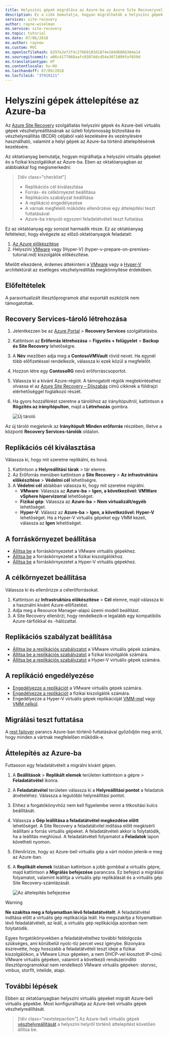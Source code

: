 ```yaml
---
title: Helyszíni gépek migrálása az Azure-ba az Azure Site Recoveryvel | Microsoft Docs
description: Ez a cikk bemutatja, hogyan migrálhatók a helyszíni gépek az Azure-ba az Azure Site Recovery használatával.
services: site-recovery
author: rayne-wiselman
ms.service: site-recovery
ms.topic: tutorial
ms.date: 07/06/2018
ms.author: raynew
ms.custom: MVC
ms.openlocfilehash: b297e2ef2f4c276b9183d1874e104d686b304a14
ms.sourcegitcommit: a06c4177068aafc8387ddcd54e3071099faf659d
ms.translationtype: HT
ms.contentlocale: hu-HU
ms.lasthandoff: 07/09/2018
ms.locfileid: "37919121"
---
```

# <a name="migrate-on-premises-machines-to-azure"></a>Helyszíni gépek áttelepítése az Azure-ba

Az [Azure Site Recovery](site-recovery-overview.md) szolgáltatás helyszíni gépek és Azure-beli virtuális gépek vészhelyreállításának az üzleti folytonosság biztosítása és vészhelyreállítás (BCDR) céljából való kezelésére és vezénylésére használható, valamint a helyi gépek az Azure-ba történő áttelepítésének kezelésére.


Az oktatóanyag bemutatja, hogyan migrálhatja a helyszíni virtuális gépeket és a fizikai kiszolgálókat az Azure-ba. Eben az oktatóanyagban az alábbiakkal fog megismerkedni:

> [!div class="checklist"]
> * Replikációs cél kiválasztása
> * Forrás- és célkörnyezet beállítása
> * Replikációs szabályzat beállítása
> * A replikáció engedélyezése
> * A várnak megfelelő működés ellenőrzése egy áttelepítési teszt futtatásával
> * Azure-ba irányuló egyszeri feladatátvételi teszt futtatása

Ez az oktatóanyag egy sorozat harmadik része. Ez az oktatóanyag feltételezi, hogy elvégezte az előző oktatóanyagok feladatait:

1. [Az Azure előkészítése](tutorial-prepare-azure.md)
2. Helyszíni [VMware](vmware-azure-tutorial-prepare-on-premises.md) vagy [Hyper-V] (hyper-v-prepare-on-premises-tutorial.md) kiszolgálók előkészítése.

Mielőtt elkezdené, érdemes áttekinteni a [VMware](vmware-azure-architecture.md) vagy a [Hyper-V](hyper-v-azure-architecture.md) architektúrát az esetleges vészhelyreállítás megkönnyítése érdekében.


## <a name="prerequisites"></a>Előfeltételek

A paravirtualizált illesztőprogramok által exportált eszközök nem támogatottak.


## <a name="create-a-recovery-services-vault"></a>Recovery Services-tároló létrehozása

1. Jelentkezzen be az [Azure Portal](https://portal.azure.com) > **Recovery Services** szolgáltatásba.
2. Kattintson az **Erőforrás létrehozása** > **Figyelés + felügyelet** > **Backup és Site Recovery** lehetőségre.
3. A **Név** mezőben adja meg a **ContosoVMVault** rövid nevet. Ha egynél több előfizetéssel rendelkezik, válassza ki ezek közül a megfelelőt.
4. Hozzon létre egy **ContosoRG** nevű erőforráscsoportot.
5. Válassza ki a kívánt Azure-régiót. A támogatott régiók megtekintéséhez olvassa el az [Azure Site Recovery – Díjszabás](https://azure.microsoft.com/pricing/details/site-recovery/) című cikknek a földrajzi elérhetőséggel foglalkozó részét.
6. Ha gyors hozzáférést szeretne a tárolóhoz az irányítópultról, kattintson a **Rögzítés az irányítópulton**, majd a **Létrehozás** gombra.

   ![Új tároló](./media/migrate-tutorial-on-premises-azure/onprem-to-azure-vault.png)

Az új tároló megjelenik az **Irányítópult** **Minden erőforrás** részében, illetve a központi **Recovery Services-tárolók** oldalon.



## <a name="select-a-replication-goal"></a>Replikációs cél kiválasztása

Válassza ki, hogy mit szeretne replikálni, és hová.
1. Kattintson a **Helyreállítási tárak** > tár elemre.
2. Az Erőforrás menüben kattintson a **Site Recovery** > **Az infrastruktúra előkészítése** > **Védelmi cél** lehetőségre.
3. A **Védelmi cél** ablakban válassza ki, hogy mit szeretne migrálni.
    - **VMware**: Válassza az **Azure-ba** > **Igen, a következővel: VMWare vSphere hipervizorral** lehetőséget.
    - **Fizikai gép**: Válassza az **Azure-ba** > **Nem virtualizált/egyéb** lehetőséget.
    - **Hyper-V**: Válassz az **Azure-ba** > **Igen, a következővel: Hyper-V** lehetőséget. Ha a Hyper-V virtuális gépeket egy VMM kezeli, válassza az **Igen** lehetőséget.


## <a name="set-up-the-source-environment"></a>A forráskörnyezet beállítása

- [Állítsa be](vmware-azure-tutorial.md#set-up-the-source-environment) a forráskörnyezetet a VMware virtuális gépekhez.
- [Állítsa be](physical-azure-disaster-recovery.md#set-up-the-source-environment) a forráskörnyezetet a fizikai kiszolgálókhoz.
- [Állítsa be](hyper-v-azure-tutorial.md#set-up-the-source-environment) a forráskörnyezetet a Hyper-V virtuális gépekhez.

## <a name="set-up-the-target-environment"></a>A célkörnyezet beállítása

Válassza ki és ellenőrizze a célerőforrásokat.

1. Kattintson az **Infrastruktúra előkészítése** > **Cél** elemre, majd válassza ki a használni kívánt Azure-előfizetést.
2. Adja meg a Resource Manager-alapú üzemi modell beállítást.
3. A Site Recovery ellenőrzi, hogy rendelkezik-e legalább egy kompatibilis Azure-tárfiókkal és -hálózattal.

## <a name="set-up-a-replication-policy"></a>Replikációs szabályzat beállítása

- [Állítsa be a replikációs szabályzatot](vmware-azure-tutorial.md#create-a-replication-policy) a VMware virtuális gépek számára.
- [Állítsa be a replikációs szabályzatot](physical-azure-disaster-recovery.md#create-a-replication-policy) a fizikai kiszolgálók számára.
- [Állítsa be a replikációs szabályzatot](hyper-v-azure-tutorial.md#set-up-a-replication-policy) a Hyper-V virtuális gépek számára.


## <a name="enable-replication"></a>A replikáció engedélyezése

- [Engedélyezze a replikációt](vmware-azure-tutorial.md#enable-replication) a VMware virtuális gépek számára.
- [Engedélyezze a replikációt](physical-azure-disaster-recovery.md#enable-replication) a fizikai kiszolgálók számára.
- Engedélyezze a Hyper-V virtuális gépek replikációját [VMM-mel](hyper-v-vmm-azure-tutorial.md#enable-replication) vagy [VMM nélkül](hyper-v-azure-tutorial.md#enable-replication).


## <a name="run-a-test-migration"></a>Migrálási teszt futtatása

A [rest failover](tutorial-dr-drill-azure.md) parancs Azure-ban történő futtatásával győződjön meg arról, hogy minden a vártnak megfelelően működik-e.


## <a name="migrate-to-azure"></a>Áttelepítés az Azure-ba

Futtasson egy feladatátvételt a migrálni kívánt gépen.

1. A **Beállítások** > **Replikált elemek** területen kattintson a gépre > **Feladatátvétel** ikonra.
2. A **Feladatátvétel** területen válassza ki a **Helyreállítási pontot** a feladatok átvételéhez. Válassza a legutóbbi helyreállítási pontot.
3. Ehhez a forgatókönyvhöz nem kell figyelembe venni a titkosítási kulcs beállítását.
4. Válassza a **Gép leállítása a feladatátvétel megkezdése előtt** lehetőséget. A Site Recovery a feladatátvitel indítása előtt megkísérli leállítani a forrás virtuális gépeket. A feladatátvételi akkor is folytatódik, ha a leállítás meghiúsul. A feladatátvételi folyamatot a **Feladatok** lapon követheti nyomon.
5. Ellenőrizze, hogy az Azure-beli virtuális gép a várt módon jelenik-e meg az Azure-ban.
6. A **Replikált elemek** listában kattintson a jobb gombbal a virtuális gépre, majd kattintson a **Migrálás befejezése** parancsra. Ez befejezi a migrálási folyamatot, valamint leállítja a virtuális gép replikálását és a virtuális gép Site Recovery-számlázását.

    ![Az áttelepítés befejezése](./media/migrate-tutorial-on-premises-azure/complete-migration.png)


> [!WARNING]
> **Ne szakítsa meg a folyamatban lévő feladatátvételt**: A feladatátvétel indítása előtt a virtuális gép replikációja leáll. Ha megszakítja a folyamatban lévő feladatátvételt, az leáll, a virtuális gép replikációja azonban nem folytatódik.

Egyes forgatókönyvekben a feladatátvételhez további feldolgozás szükséges, ami körülbelül nyolc-tíz percet vesz igénybe. Bizonyára észrevette, hogy hosszabb a feladatátvételi teszt ideje a fizikai kiszolgálókon, a VMware Linux gépeken, a nem DHCP-vel kiosztott IP-című VMware virtuális gépeken, valamint a következő rendszerindító illesztőprogramokkal nem rendelkező VMware virtuális gépeken: storvsc, vmbus, storflt, intelide, atapi.


## <a name="next-steps"></a>További lépések

Ebben az oktatóanyagban helyszíni virtuális gépeket migrált Azure-beli virtuális gépekbe. Most konfigurálhatja az Azure-beli virtuális gépek vészhelyreállítását.

> [!div class="nextstepaction"]
> Az Azure-beli virtuális gépek [vészhelyreállítását](azure-to-azure-replicate-after-migration.md) a helyszíni helyről történő áttelepítést követően állítsa be.

